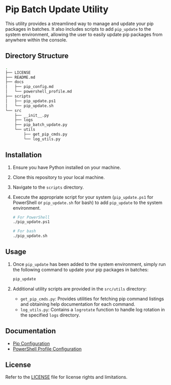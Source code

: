 # Pip Batch Update Utility

This utility provides a streamlined way to manage and update your pip packages in batches. It also includes scripts to add `pip_update` to the system environment, allowing the user to easily update pip packages from anywhere within the console.

## Directory Structure

```bash
.
├── LICENSE
├── README.md
├── docs
│   ├── pip_config.md
│   └── powershell_profile.md
├── scripts
│   ├── pip_update.ps1
│   └── pip_update.sh
└── src
    ├── __init__.py
    ├── logs
    ├── pip_batch_update.py
    └── utils
        ├── get_pip_cmds.py
        └── log_utils.py
```

## Installation

1. Ensure you have Python installed on your machine.
2. Clone this repository to your local machine.
3. Navigate to the `scripts` directory.
4. Execute the appropriate script for your system (`pip_update.ps1` for PowerShell or `pip_update.sh` for bash) to add `pip_update` to the system environment.

    ```bash
    # For PowerShell
    ./pip_update.ps1

    # For bash
    ./pip_update.sh
    ```

## Usage

1. Once `pip_update` has been added to the system environment, simply run the following command to update your pip packages in batches:

    ```bash
    pip_update
    ```

2. Additional utility scripts are provided in the `src/utils` directory:
   - `get_pip_cmds.py`: Provides utilities for fetching pip command listings and obtaining help documentation for each command.
   - `log_utils.py`: Contains a `logrotate` function to handle log rotation in the specified `logs` directory.

## Documentation

- [Pip Configuration](docs/pip_config.md)
- [PowerShell Profile Configuration](docs/powershell_profile.md)

## License

Refer to the [LICENSE](LICENSE) file for license rights and limitations.
